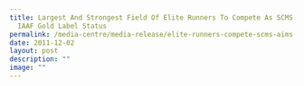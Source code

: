 ```yaml
---
title: Largest And Strongest Field Of Elite Runners To Compete As SCMS Aims For
  IAAF Gold Label Status
permalink: /media-centre/media-release/elite-runners-compete-scms-aims-for-iaaf-gold-label/
date: 2011-12-02
layout: post
description: ""
image: ""
---
```

